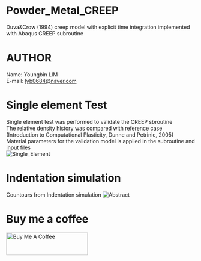 # Powder_Metal_CREEP
Duva&amp;Crow (1994) creep model with explicit time integration implemented with Abaqus CREEP subroutine

# AUTHOR
Name: Youngbin LIM
<br>E-mail: lyb0684@naver.com<br>

# Single element Test
Single element test was performed to validate the CREEP sbroutine<br>
The relative density history was compared with reference case (Introduction to Computational Plasticity, Dunne and Petrinic, 2005)<br>
Material parameters for the validation model is applied in the subroutine and input files<br>
![Single_Element](https://github.com/YB-LIM/Powder_Metal_CREEP/assets/105615106/312ab1fb-3758-4def-900a-0b6c2f22cd84)

# Indentation simulation
Countours from Indentation simulation 
![Abstract](https://github.com/YB-LIM/Powder_Metal_CREEP/assets/105615106/dd6e4ed1-e905-456a-ad1f-304b81bd759d)

# Buy me a coffee
<a href="https://www.buymeacoffee.com/lyb280199G" target="_blank"><img src="https://cdn.buymeacoffee.com/buttons/v2/default-yellow.png" alt="Buy Me A Coffee" style="height: 60px !important;width: 217px !important;" ></a><br>
